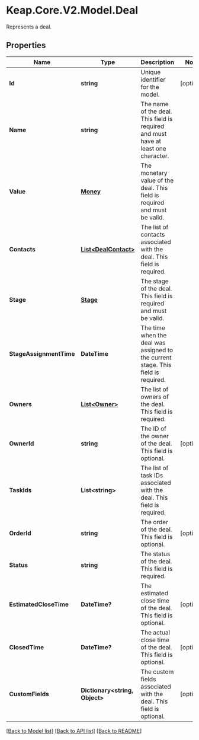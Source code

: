 # Keap.Core.V2.Model.Deal
Represents a deal.

## Properties

Name | Type | Description | Notes
------------ | ------------- | ------------- | -------------
**Id** | **string** | Unique identifier for the model. | [optional] 
**Name** | **string** | The name of the deal. This field is required and must have at least one character. | 
**Value** | [**Money**](Money.md) | The monetary value of the deal. This field is required and must be valid. | 
**Contacts** | [**List&lt;DealContact&gt;**](DealContact.md) | The list of contacts associated with the deal. This field is required. | 
**Stage** | [**Stage**](Stage.md) | The stage of the deal. This field is required and must be valid. | 
**StageAssignmentTime** | **DateTime** | The time when the deal was assigned to the current stage. This field is required. | 
**Owners** | [**List&lt;Owner&gt;**](Owner.md) | The list of owners of the deal. This field is required. | 
**OwnerId** | **string** | The ID of the owner of the deal. This field is optional. | [optional] 
**TaskIds** | **List&lt;string&gt;** | The list of task IDs associated with the deal. This field is required. | 
**OrderId** | **string** | The order of the deal. This field is optional. | [optional] 
**Status** | **string** | The status of the deal. This field is required. | 
**EstimatedCloseTime** | **DateTime?** | The estimated close time of the deal. This field is optional. | [optional] 
**ClosedTime** | **DateTime?** | The actual close time of the deal. This field is optional. | [optional] 
**CustomFields** | **Dictionary&lt;string, Object&gt;** | The custom fields associated with the deal. This field is optional. | [optional] 

[[Back to Model list]](../README.md#documentation-for-models) [[Back to API list]](../README.md#documentation-for-api-endpoints) [[Back to README]](../README.md)

